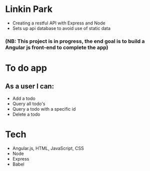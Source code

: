 # Linkin Park

- Creating a restful API with Express and Node
- Sets up api database to avoid use of static data


### (NB: This project is in progress, the end goal is to build a Angular js front-end to complete the app)

# To do app
## As a user I can:

- Add a todo
- Query all todo's
- Query a todo with a specific id
- Delete a todo

# Tech

- Angular.js, HTML, JavaScript, CSS
- Node
- Express
- Babel

